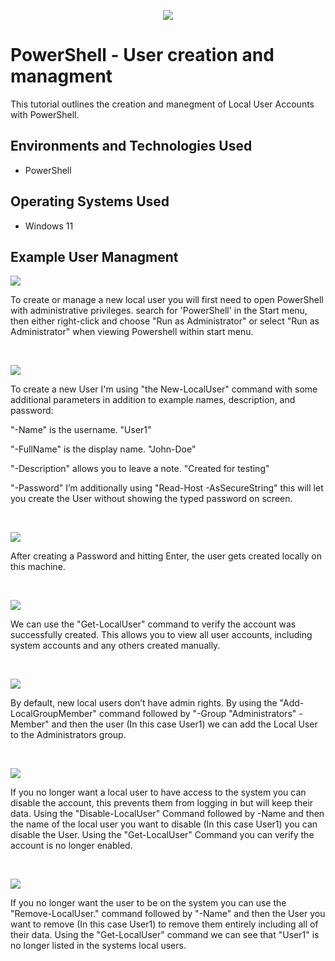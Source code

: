 <p align="center">
<img src="https://github.com/user-attachments/assets/ea48681b-e330-4e26-b5a3-77b44a0e354c"/>
</p>

<h1>PowerShell - User creation and managment</h1>
This tutorial outlines the creation and manegment of Local User Accounts with PowerShell.<br />


<h2>Environments and Technologies Used</h2>

- PowerShell

<h2>Operating Systems Used </h2>

- Windows 11</b>


<h2>Example User Managment</h2>


<p>
<img src="https://github.com/user-attachments/assets/72c20e40-e5bd-4dfa-99d1-35a90f019ec8"/>
</p>
<p>
To create or manage a new local user you will first need to open PowerShell with administrative privileges.
search for 'PowerShell' in the Start menu, then either right-click and choose "Run as Administrator" or select "Run as Administrator" when viewing Powershell within start menu.
</p>
<br />



<p>
<img src="https://github.com/user-attachments/assets/2583f27e-8a89-4e0f-9100-a7ed6322ea44"/>
</p>
<p>
To create a new User I'm using "the New-LocalUser" command with some additional parameters in addition to example names, description, and password:

"-Name" is the username. "User1"

"-FullName" is the display name. "John-Doe"

"-Description" allows you to leave a note. "Created for testing"

"-Password" I’m additionally using "Read-Host -AsSecureString" this will let you create the User without showing the typed password on screen.
</p>
<br />



<p>
<img src="https://github.com/user-attachments/assets/821020c5-ce5b-4675-ac93-3844ecb98ca1"/>
</p>
<p>
After creating a Password and hitting Enter, the user gets created locally on this machine.
</p>
<br />

<p>
<img src="https://github.com/user-attachments/assets/6007f2e9-5f89-4c21-b307-a4802180bba3"/>
</p>
<p>
We can use the "Get-LocalUser" command to verify the account was successfully created. This allows you to view all user accounts, including system accounts and any others created manually.
</p>
<br />


<p>
<img src="https://github.com/user-attachments/assets/b994d932-7ad2-4b4b-a12b-db52a154ee3e"/>
</p>
<p>
By default, new local users don’t have admin rights. By using the "Add-LocalGroupMember" command followed by "-Group "Administrators" -Member" and then the user (In this case User1) we can add the Local User to the Administrators group.
</p>
<br />



<p>
<img src="https://github.com/user-attachments/assets/93fb6342-6563-4e49-8c35-64d288f68ee7"/>
</p>
<p>
If you no longer want a local user to have access to the system you can disable the account, this prevents them from logging in but will keep their data.
Using the "Disable-LocalUser" Command followed by -Name and then the name of the local user you want to disable (In this case User1) you can disable the User. Using the "Get-LocalUser" Command you can verify the account is no longer enabled. 
</p>
<br />


<p>
<img src="https://github.com/user-attachments/assets/ed14fb5f-83ea-404b-8264-97b19908ff6f"/>
</p>
<p>
If you no longer want the user to be on the system you can use the "Remove-LocalUser." command followed by "-Name" and then the User you want to remove (In this case User1) to remove them entirely including all of their data. Using the "Get-LocalUser" command we can see that "User1" is no longer listed in the systems local users.
</p>
<br />


